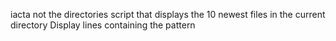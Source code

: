 iacta
not the directories
script that displays the 10 newest files in the current directory
Display lines containing the pattern
